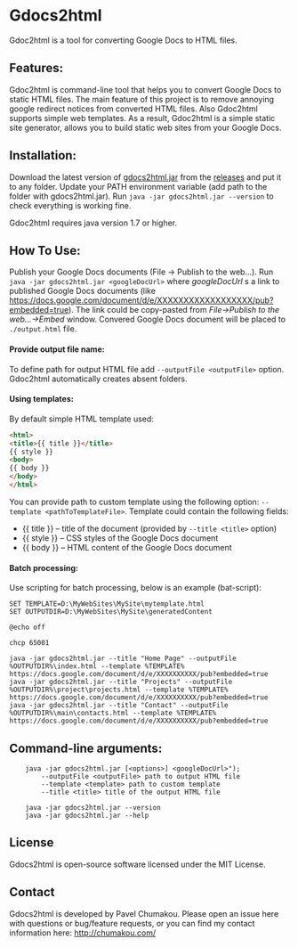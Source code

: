 # Gdocs2html
Gdoc2html is a tool for converting Google Docs to HTML files.

## Features:
Gdoc2html is command-line tool that helps you to convert Google Docs to static HTML files. The main feature of this project is to remove annoying google redirect notices from converted HTML files. Also Gdoc2html supports simple web templates.
As a result, Gdoc2html is a simple static site generator, allows you to build static web sites from your Google Docs.

## Installation:
Download the latest version of [gdocs2html.jar](https://github.com/pavel-chumakou/gdocs2html/releases/download/1.0.0/gdocs2html.jar) from the [releases](https://github.com/pavel-chumakou/gdocs2html/releases) and put it to any folder. Update your PATH environment variable (add path to the folder with gdocs2html.jar). Run ```java -jar gdocs2html.jar --version``` to check everything is working fine.

Gdoc2html requires java version 1.7 or higher.

## How To Use:
Publish your Google Docs documents (File -> Publish to the web...).
Run ```java -jar gdocs2html.jar <googleDocUrl>``` where _googleDocUrl_ s a link to published Google Docs documents (like https://docs.google.com/document/d/e/XXXXXXXXXXXXXXXXXX/pub?embedded=true). The link could be copy-pasted from _File->Publish to the web...->Embed_ window.
Convered Google Docs document will be placed to ```./output.html``` file.

#### Provide output file name:
To define path for output HTML file add ```--outputFile <outputFile>``` option. Gdoc2html automatically creates absent folders.

#### Using templates:
By default simple HTML template used:
```html
<html>
<title>{{ title }}</title>
{{ style }}
<body>
{{ body }}
</body>
</html>
```
You can provide path to custom template using the following option: ```--template <pathToTemplateFile>```.
Template could contain the following fields:
- {{ title }} – title of the document (provided by ```--title <title>``` option)
- {{ style }} – CSS styles of the Google Docs document
- {{ body }} – HTML content of the Google Docs document

#### Batch processing:
Use scripting for batch processing, below is an example (bat-script):
```
SET TEMPLATE=D:\MyWebSites\MySite\mytemplate.html
SET OUTPUTDIR=D:\MyWebSites\MySite\generatedContent

@echo off

chcp 65001

java -jar gdocs2html.jar --title "Home Page" --outputFile %OUTPUTDIR%\index.html --template %TEMPLATE% https://docs.google.com/document/d/e/XXXXXXXXXX/pub?embedded=true
java -jar gdocs2html.jar --title "Projects" --outputFile %OUTPUTDIR%\project\projects.html --template %TEMPLATE% https://docs.google.com/document/d/e/XXXXXXXXXX/pub?embedded=true
java -jar gdocs2html.jar --title "Contact" --outputFile %OUTPUTDIR%\main\contacts.html --template %TEMPLATE% https://docs.google.com/document/d/e/XXXXXXXXXX/pub?embedded=true
```

## Command-line arguments:
```
    java -jar gdocs2html.jar [<options>] <googleDocUrl>");
        --outputFile <outputFile> path to output HTML file
        --template <template> path to custom template
        --title <title> title of the output HTML file

    java -jar gdocs2html.jar --version
    java -jar gdocs2html.jar --help
```

## License
Gdocs2html is open-source software licensed under the MIT License.

## Contact
Gdocs2html is developed by Pavel Chumakou. Please open an issue here with questions or bug/feature requests, or you can find my contact information here: http://chumakou.com/


